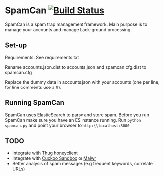 # SpamCan [![Build Status](https://travis-ci.org/mushorg/spamcan.png?branch=master)](https://travis-ci.org/mushorg/spamcan)

SpamCan is a spam trap management framework. Main purpose is to manage your accounts and manage back-ground processing.


## Set-up

Requirements: See requirements.txt

Rename accounts.json.dist to accounts.json and spamcan.cfg.dist to spamcan.cfg

Replace the dummy data in accounts.json with your accounts (one per line, for line comments use a #).


## Running SpamCan

SpamCan uses ElasticSearch to parse and store spam. Before you run SpamCan make sure you have an ES instance running.
Run `python spamcan.py` and point your browser to `http:\\localhost:8000`


## TODO

- Integrate with [Thug](https://github.com/buffer/thug) honeyclient
- Integrate with [Cuckoo Sandbox](https://www.cuckoosandbox.org/) or [Malwr](http://malwr.com/) 
- Better analysis of spam messages (e.g frequent keywords, correlate URLs)